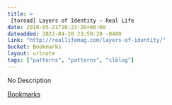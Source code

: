 ```yaml
---
title: > 
 [toread] Layers of Identity — Real Life
date: 2018-05-21T16:23:28+00:00
dateadded: 2022-04-20 23:59:20 -0400
link: "http://reallifemag.com/layers-of-identity/"
bucket: Bookmarks
layout: urlnote
tags: ["patterns", "patterns", "clblog"]
--- 
```

No Description
 <!-- end excerpt --> 
<div class='bucket'><a class='internal-link' href='/buckets/bookmarks'>Bookmarks</a></div> 

